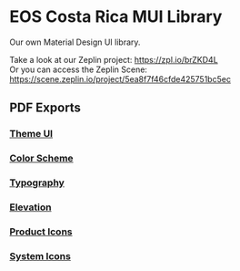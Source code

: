# EOS Costa Rica MUI Library
Our own Material Design UI library.

Take a look at our Zeplin project: https://zpl.io/brZKD4L  
Or you can access the Zeplin Scene: https://scene.zeplin.io/project/5ea8f7f46cfde425751bc5ec

## PDF Exports
### [Theme UI](./exports/Theme_UI.pdf)
### [Color Scheme](./exports/Color_Scheme.pdf)
### [Typography](./exports/Typography_Scale.pdf) 
### [Elevation](./exports/Elevation.pdf)
### [Product Icons](./exports/System_Icons.pdf)
### [System Icons](./exports/Color_Scheme.pdf)


